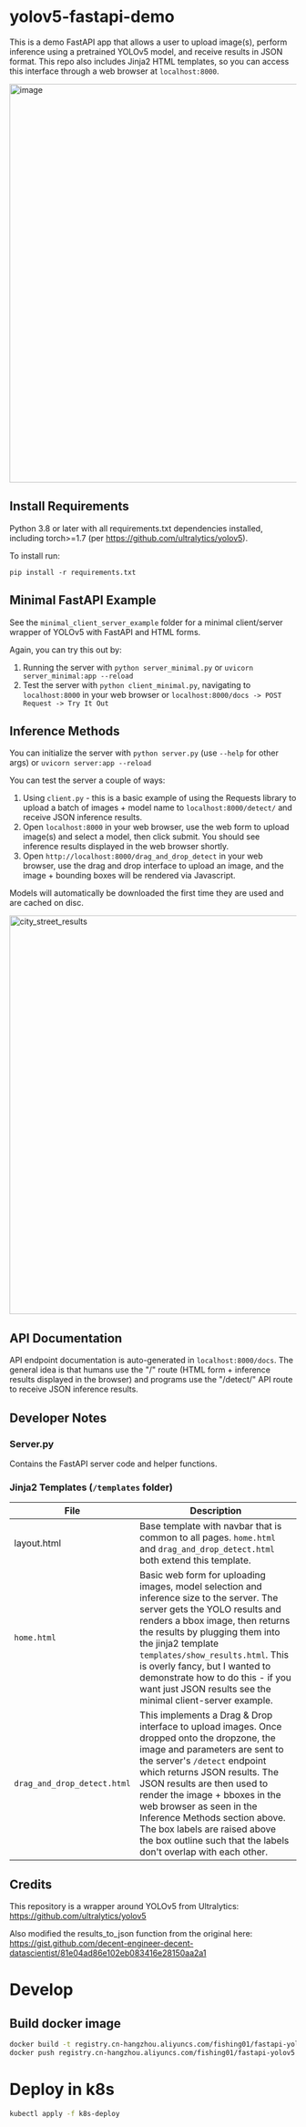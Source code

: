 # yolov5-fastapi-demo

This is a demo FastAPI app that allows a user to upload image(s), perform inference using a pretrained YOLOv5 model, and receive results in JSON format. This repo also includes Jinja2 HTML templates, so you can access this interface through a web browser at `localhost:8000`.

<img src="https://user-images.githubusercontent.com/47000850/171301696-fe31b6fd-a2c4-4b2c-9029-f11ce1ddfb64.png" alt="image" width="700"/>

## Install Requirements
Python 3.8 or later with all requirements.txt dependencies installed, including torch>=1.7 (per https://github.com/ultralytics/yolov5).

To install run:
```
pip install -r requirements.txt
```

## Minimal FastAPI Example

See the `minimal_client_server_example` folder for a minimal client/server wrapper of YOLOv5 with FastAPI and HTML forms.

Again, you can try this out by:
1. Running the server with `python server_minimal.py` or `uvicorn server_minimal:app --reload`
1. Test the server with `python client_minimal.py`, navigating to `localhost:8000` in your web browser or `localhost:8000/docs -> POST Request -> Try It Out`

## Inference Methods

You can initialize the server with `python server.py` (use `--help` for other args) or `uvicorn server:app --reload`

You can test the server a couple of ways:
1. Using `client.py` - this is a basic example of using the Requests library to upload a batch of images + model name to `localhost:8000/detect/` and receive JSON inference results.
1. Open `localhost:8000` in your web browser, use the web form to upload image(s) and select a model, then click submit. You should see inference results displayed in the web browser shortly.
1. Open `http://localhost:8000/drag_and_drop_detect` in your web browser, use the drag and drop interface to upload an image, and the image + bounding boxes will be rendered via Javascript.

Models will automatically be downloaded the first time they are used and are cached on disc.

<img src="https://user-images.githubusercontent.com/47000850/171300877-e3941e01-1aa0-4816-9cf9-6947481b4ec8.png" alt="city_street_results" width="700"/>

## API Documentation
API endpoint documentation is auto-generated in `localhost:8000/docs`. The general idea is that humans use the "/" route (HTML form + inference results displayed in the browser) and programs use the "/detect/" API route to receive JSON inference results.

## Developer Notes

### Server.py

Contains the FastAPI server code and helper functions.

### Jinja2 Templates (`/templates` folder)

| File | Description |
| --- | --- |
| layout.html | Base template with navbar that is common to all pages. `home.html` and `drag_and_drop_detect.html` both extend this template. |
| `home.html` | Basic web form for uploading images, model selection and inference size to the server. The server gets the YOLO results and renders a bbox image, then returns the results by plugging them into the jinja2 template `templates/show_results.html`. This is overly fancy, but I wanted to demonstrate how to do this - if you want just JSON results see the minimal client-server example. |
| `drag_and_drop_detect.html` | This implements a Drag & Drop interface to upload images. Once dropped onto the dropzone, the image and parameters are sent to the server's `/detect` endpoint which returns JSON results. The JSON results are then used to render the image + bboxes in the web browser as seen in the Inference Methods section above. The box labels are raised above the box outline such that the labels don't overlap with each other. |

## Credits

This repository is a wrapper around YOLOv5 from Ultralytics: https://github.com/ultralytics/yolov5

Also modified the results_to_json function from the original here: https://gist.github.com/decent-engineer-decent-datascientist/81e04ad86e102eb083416e28150aa2a1

# Develop
## Build docker image
```bash
docker build -t registry.cn-hangzhou.aliyuncs.com/fishing01/fastapi-yolov5 .
docker push registry.cn-hangzhou.aliyuncs.com/fishing01/fastapi-yolov5
```
# Deploy in k8s
```bash
kubectl apply -f k8s-deploy
```
